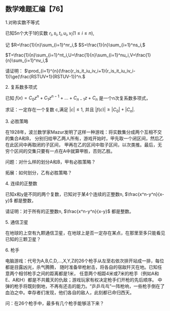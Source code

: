 ## 数学难题汇编【76】

1.对称实数不等式

已知5n个大于1的实数 $r_i,s_i,t_i,u_i,v_i(1\le i\le n),$

记 $R=\frac{1}{n}\sum_{i=1}^nr_i,$ $S=\frac{1}{n}\sum_{i=1}^ns_i,$

$T=\frac{1}{n}\sum_{i=1}^nt_i,U=\frac{1}{n}\sum_{i=1}^nu_i,V=\frac{1}{n}\sum_{i=1}^nv_i,$

请证明： $\prod_{i=1}^{n}(\frac{r_is_it_iu_iv_i+1}{r_is_it_iu_iv_i-1})\ge(\frac{RSTUV+1}{RSTUV-1})^n.$ 

2. 复系数多项式

已知 $f(x)=C_0z^n+C_1z^{n-1}+...+C_{n-1}z+C_n$ 是一个n次复系数多项式，

求证：一定存在一个复数 c,满足 $|c|\le1,$ 并且 $|f(c)|\ge|C_0|+|C_n|.$ 

3. 必胜策略

在1928年，波兰数学家Mazur发明了这样一种游戏：将实数集分成两个互相不交的集合A和B，
分别归给甲乙两人所有，游戏开始时，甲先取一个闭区间，然后乙在此区间中再取闭的子区间，
甲再在乙的区间中取子区间，以次类推。最后，无穷个区间的交集只要有一点在A中就算甲胜，否则乙胜。

问题：对什么样的划分A和B，甲有必胜策略？

拓展：如何划分，乙有必胜策略？

4. 连续的正整数

已知x和y是不同的两个复数，已知对于某4个连续的正整数n, $\frac{x^n-y^n}{x-y}$ 都是整数，

请证明：对于所有的正整数n, $\frac{x^n-y^n}{x-y}$ 都是整数。

5. 通信卫星

在地球的上空有九颗通信卫星，在地球上是否一定存在某点，在那里至多只能看见已知的三颗卫星？

6. 枪手

电脑游戏：代号为A,B,C,D,…,X,Y,Z的26个枪手从左至右依次排开站成一排，每位都是目露凶光，杀气腾腾，
随时准备举枪射击，将各自的宿敌歼灭在地。已知任意两个相邻枪手之间的距离都是1米，
任意两个相距4米或7米的枪手（例如A和E、A和H）都是不共戴天的仇敌；游戏玩家有权决定枪手们开枪的先后顺序。
中弹的枪手将既刻倒地，不再有还击的能力。“乒乒乓乓”一阵枪响，一些枪手倒在了血泊之中。幸存者们发现，他们各自的敌人，此刻都已命归西天。

问：在26个枪手中，最多有几个枪手能够活下来？
